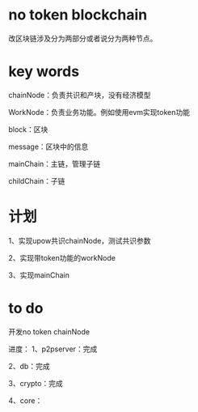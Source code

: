 # no token blockchain
改区块链涉及分为两部分或者说分为两种节点。


# key words
chainNode：负责共识和产块，没有经济模型

WorkNode：负责业务功能。例如使用evm实现token功能

block：区块

message：区块中的信息

mainChain：主链，管理子链

childChain：子链


# 计划
1、实现upow共识chainNode，测试共识参数

2、实现带token功能的workNode

3、实现mainChain


# to do
开发no token chainNode

进度：
1、p2pserver：完成

2、db：完成

3、crypto：完成

4、core：
